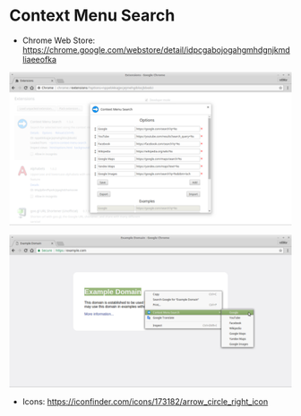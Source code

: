 # Context Menu Search

- Chrome Web Store: https://chrome.google.com/webstore/detail/idpcgabojogahgmhdgnjkmdliaeeofka

![Options](img/screenshots/original/options.png)

![Example](img/screenshots/original/context-menu.png)

- Icons: https://iconfinder.com/icons/173182/arrow_circle_right_icon
